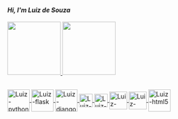 #### *Hi, I'm Luiz de Souza*
 
 <div>
<a href="https://github.com/luizdesouza">
<img height="120em"src="https://github-readme-stats.vercel.app/api?username=luizdesouza&show_icons=true&theme=dracula&include_all_commits=true&count_private=true"/>
<img height="120em"src=https://github-readme-stats.vercel.app/api/top-langs/?username=luizdesouza&layout=compact&langs_count=16&theme=dracula">
 </div>

##                                                                                                                                              
  <div style"display:inline_block"<br>
 <img align="center" alt="Luiz-python"height=50width"50"src="<img src="https://cdn.jsdelivr.net/gh/devicons/devicon/icons/python/python-original.svg"/>
 <img align="center" alt="Luiz-flask"height=50width"50"src="<img src="https://cdn.jsdelivr.net/gh/devicons/devicon/icons/flask/flask-original.svg"/>
 <img align="center" alt="Luiz-django"height=50width"50"src="<img src="https://cdn.jsdelivr.net/gh/devicons/devicon/icons/django/django-original.svg"/>
 <img align="center" alt="Luiz-html5"height=30width"30"src="<img src="https://cdn.jsdelivr.net/gh/devicons/devicon/icons/html5/html5-original.svg"/>
 <img align="center" alt="Luiz-html5"height=30width"30"src="<img src="https://cdn.jsdelivr.net/gh/devicons/devicon/icons/css3/css3-original.svg"/>
 <img align="center" alt="Luiz-html5"height=40width"40"src=<img src="https://cdn.jsdelivr.net/gh/devicons/devicon/icons/postgresql/postgresql-original.svg"/>
 <img align="center" alt="Luiz-html5"height=40width"40"src=<img src="https://cdn.jsdelivr.net/gh/devicons/devicon/icons/mongodb/mongodb-original.svg"/>
 <img align="center" alt="Luiz-html5"height=50width"50"src=<img src="https://cdn.jsdelivr.net/gh/devicons/devicon/icons/docker/docker-original.svg"/>
 </div>
 
 
                                                                                                                                              

                                                                                                                                                                          





